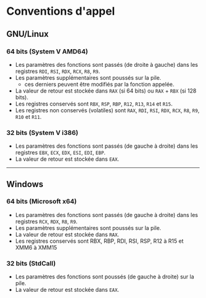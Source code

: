 # Conventions d'appel

## GNU/Linux

### 64 bits (System V AMD64)

+ Les paramètres des fonctions sont passés (de droite à gauche) dans les registres `RDI`, `RSI`, `RDX`, `RCX`, `R8`, `R9`.
+ Les paramètres supplémentaires sont poussés sur la pile.
    + ces derniers peuvent être modifiés par la fonction appelée.
+ La valeur de retour est stockée dans `RAX` (si 64 bits) ou `RAX` + `RBX` (si 128 bits).
+ Les registres conservés sont `RBX`, `RSP`, `RBP`, `R12`, `R13`, `R14` et `R15`.
+ Les registres non conservés (volatiles) sont `RAX`, `RDI`, `RSI`, `RDX`, `RCX`, `R8`, `R9`, `R10` et `R11`.

### 32 bits (System V i386)

+ Les paramètres des fonctions sont passés (de gauche à droite) dans les registres `EBX`, `ECX`, `EDX`, `ESI`, `EDI`, `EBP`.
+ La valeur de retour est stockée dans `EAX`.

---

## Windows

### 64 bits (Microsoft x64)

+ Les paramètres des fonctions sont passés (de gauche à droite) dans les registres `RCX`, `RDX`, `R8`, `R9`.
+ Les paramètres supplémentaires sont poussés sur la pile.
+ La valeur de retour est stockée dans `RAX`.
+ Les registres conservés sont RBX, RBP, RDI, RSI, RSP, R12 à R15 et XMM6 à XMM15

### 32 bits (StdCall)

+ Les paramètres des fonctions sont poussés (de gauche à droite) sur la pile.
+ La valeur de retour est stockée dans `EAX`.

